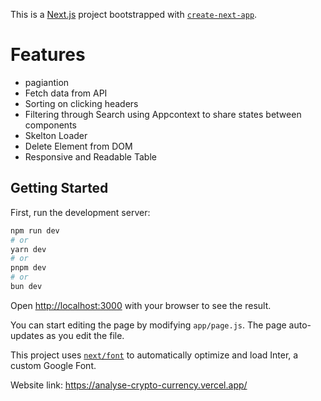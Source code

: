 This is a [Next.js](https://nextjs.org/) project bootstrapped with [`create-next-app`](https://github.com/vercel/next.js/tree/canary/packages/create-next-app).

# Features
- pagiantion
- Fetch data from API
- Sorting on clicking headers
- Filtering through Search using Appcontext to share states between components
- Skelton Loader
- Delete Element from DOM
- Responsive and Readable Table

## Getting Started

First, run the development server:

```bash
npm run dev
# or
yarn dev
# or
pnpm dev
# or
bun dev
```

Open [http://localhost:3000](http://localhost:3000) with your browser to see the result.

You can start editing the page by modifying `app/page.js`. The page auto-updates as you edit the file.

This project uses [`next/font`](https://nextjs.org/docs/basic-features/font-optimization) to automatically optimize and load Inter, a custom Google Font.

Website link: <a href="https://analyse-crypto-currency.vercel.app/">https://analyse-crypto-currency.vercel.app/ </a>


